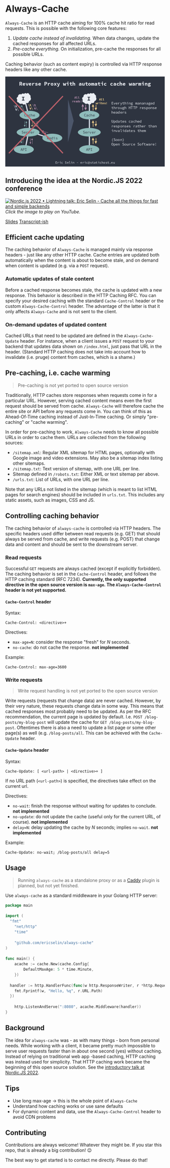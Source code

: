# Always-Cache

`Always-Cache` is an HTTP cache aiming for 100% cache hit ratio for read requests. This is possible with the following core features:

1. *Update cache instead of invalidating.* When data changes, update the cached responses for all affected URLs.
2. *Pre-cache everything.* On initialization, pre-cache the responses for all possible URLs.

Caching behavior (such as content expiry) is controlled via HTTP response headers like any other cache.

![How always-cache works](how-it-works.png)

## Introducing the idea at the Nordic.JS 2022 conference

[![Nordic.js 2022 • Lightning talk: Eric Selin - Cache all the things for fast and simple backends](http://img.youtube.com/vi/VLAuJO9ivOk/0.jpg)](http://www.youtube.com/watch?v=VLAuJO9ivOk "Nordic.js 2022 • Lightning talk: Eric Selin - Cache all the things for fast and simple backends")
*Click the image to play on YouTube.*

[Slides](intro-nordicjs-2022/100-http-cache-hit-rate-ericselin.pdf) [Transcript-ish](intro-nordicjs-2022/100-http-cache-hit-rate-ericselin.md)

## Efficient cache updating

The caching behavior of `Always-Cache` is managed mainly via response headers - just like any other HTTP cache. Cache entries are updated both automatically when the content is about to become stale, and on demand when content is updated (e.g. via a `POST` request).

### Automatic updates of stale content

Before a cached response becomes stale, the cache is updated with a new response. This behavior is described in the HTTP Caching RFC. You can specify your desired caching with the standard `Cache-Control` header or the custom `Always-Cache-Control` header. The advantage of the latter is that it only affects `Always-Cache` and is not sent to the client.

### On-demand updates of updated content

Cached URLs that need to be updated are defined in the `Always-Cache-Update` header. For instance, when a client issues a `POST` request to your backend that updates data shown on `/index.html`, just pass that URL in the header. (Standard HTTP caching does not take into account how to invalidate (i.e. pruge) content from caches, which is a shame.)

## Pre-caching, i.e. cache warming

> Pre-caching is not yet ported to open source version

Traditionally, HTTP caches store responses when requests come in for a particular URL. However, serving cached content means even the first request should be served from cache. `Always-Cache` will therefore cache the entire site or API before any requests come in. You can think of this as Ahead-Of-Time caching instead of Just-In-Time caching. Or simply "pre-caching" or "cache warming".

In order for pre-caching to work, `Always-Cache` needs to know all possible URLs in order to cache them. URLs are collected from the following sources:

- `/sitemap.xml`: Regular XML sitemap for HTML pages, optionally with Google image and video extensions. May also be a sitemap index listing other sitemaps.
- `/sitemap.txt`: Text version of sitemap, with one URL per line.
- Sitemap defined in `/robots.txt`: Either XML or text sitemap per above.
- `/urls.txt`: List of URLs, with one URL per line.

Note that any URLs not listed in the sitemap (which is meant to list HTML pages for search engines) should be included in `urls.txt`. This includes any static assets, such as images, CSS and JS.

## Controlling caching behavior

The caching behavior of `always-cache` is controlled via HTTP headers. The specific headers used differ between read requests (e.g. GET) that should always be served from cache, and write requests (e.g. POST) that change data and content and should be sent to the downstream server.

### Read requests

Successful `GET` requests are always cached (except if explicitly forbidden). The caching behavior is set in the `Cache-Control` header, and follows the HTTP caching standard (RFC 7234). **Currently, the only supported directive in the open source version is `max-age`. The `Always-Cache-Control` header is not yet supported.**

#### `Cache-Control` header

Syntax:

```
Cache-Control: <directive>+
```

Directives:

- `max-age=N`: consider the response "fresh" for *N* seconds.
- `no-cache`: do not cache the response. **not implemented**

Example:

```
Cache-Control: max-age=3600
```

### Write requests

> Write request handling is not yet ported to the open source version

Write requests (requests that change data) are never cached. However, by their very nature, these requests change data in some way. This means that cached responses most probably need to be updated. As per the RFC recommendation, the current page is updated by default. I.e. `POST /blog-posts/my-blog-post` will update the cache for `GET /blog-posts/my-blog-post`. Oftentimes there is also a need to update a list page or some other page(s) as well (e.g. `/blog-posts/all`. This can be achieved with the `Cache-Update` header.

#### `Cache-Update` header

Syntax:

```
Cache-Update: [ <url-path> | <directive>+ ]
```

If no URL path (`<url-path>`) is specified, the directives take effect on the current url.

Directives:

- `no-wait`: finish the response without waiting for updates to conclude. **not implemented**
- `no-update`: do not update the cache (useful only for the current URL, of course). **not implemented**
- `delay=N`: delay updating the cache by *N* seconds; implies `no-wait`. **not implemented**

Example:

```
Cache-Update: no-wait; /blog-posts/all delay=5
```

## Usage

> Running `always-cache` as a standalone proxy or as a [Caddy](https://caddyserver.com) plugin is planned, but not yet finished.

Use `always-cache` as a standard middleware in your Golang HTTP server:

```go
package main

import (
  "fmt"
	"net/http"
	"time"

	"github.com/ericselin/always-cache"
)

func main() {
	acache := cache.New(cache.Config{
		DefaultMaxAge: 5 * time.Minute,
	})

  handler := http.HandlerFunc(func(w http.ResponseWriter, r *http.Request) {
    fmt.Fprintf(w, "Hello, %q", r.URL.Path)
  })

	http.ListenAndServe(":8080", acache.Middleware(handler))
}
```

## Background

The idea for `always-cache` was - as with many things - born from personal needs. While working with a client, it became pretty much impossible to serve user requests faster than in about one second (yes) without caching. Instead of relying on traditional web app -based caching, HTTP caching was instead used for simplicity. That HTTP caching work became the beginning of this open source solution. See the [introductory talk at Nordic.JS 2022](https://youtu.be/VLAuJO9ivOk).

## Tips

- Use long max-age -> this is the whole point of `Always-Cache`
- Understand how caching works or use sane defaults
- For dynamic content and data, use the `Always-Cache-Control` header to avoid CDN problems

## Contributing

Contributions are always welcome! Whatever they might be. If you star this repo, that is already a big contribution! 😉

The best way to get started is to contact me directly. Please do that!
